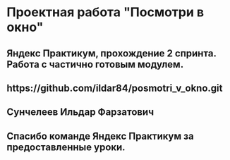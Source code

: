 <h1>Проектная работа "Посмотри в окно"</h1>
<h2>Яндекс Практикум, прохождение 2 спринта. Работа с частично готовым модулем.</h2>
<h2>https://github.com/ildar84/posmotri_v_okno.git</h2>
<h2>Сунчелеев Ильдар Фарзатович</h2>
<h2>Спасибо команде Яндекс Практикум за предоставленные уроки.</h2>
